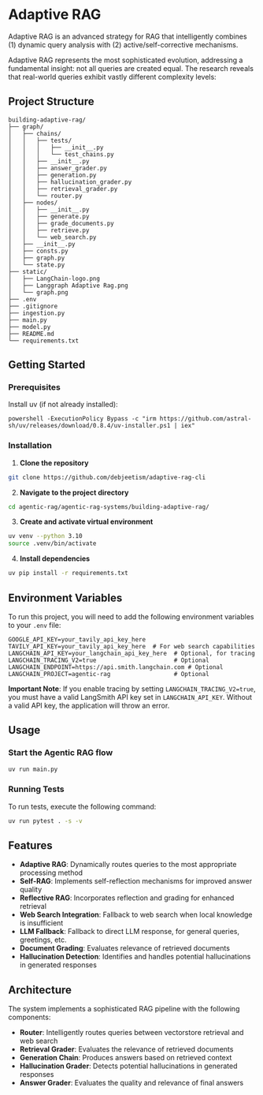 # Adaptive RAG
Adaptive RAG is an advanced strategy for RAG that intelligently combines (1) dynamic query analysis with (2) active/self-corrective mechanisms.

Adaptive RAG represents the most sophisticated evolution, addressing a fundamental insight: not all queries are created equal. The research reveals that real-world queries exhibit vastly different complexity levels:



## Project Structure

```
building-adaptive-rag/
├── graph/
│   ├── chains/
│   │   ├── tests/
│   │   │   ├── __init__.py
│   │   │   └── test_chains.py
│   │   ├── __init__.py
│   │   ├── answer_grader.py
│   │   ├── generation.py
│   │   ├── hallucination_grader.py
│   │   ├── retrieval_grader.py
│   │   └── router.py
│   ├── nodes/
│   │   ├── __init__.py
│   │   ├── generate.py
│   │   ├── grade_documents.py
│   │   ├── retrieve.py
│   │   └── web_search.py
│   ├── __init__.py
│   ├── consts.py
│   ├── graph.py
│   └── state.py
├── static/
│   ├── LangChain-logo.png
│   ├── Langgraph Adaptive Rag.png
│   └── graph.png
├── .env
├── .gitignore
├── ingestion.py
├── main.py
├── model.py
├── README.md
└── requirements.txt
```

## Getting Started

### Prerequisites

Install uv (if not already installed):

```PS
powershell -ExecutionPolicy Bypass -c "irm https://github.com/astral-sh/uv/releases/download/0.8.4/uv-installer.ps1 | iex"
```

### Installation

1. **Clone the repository**

```bash
git clone https://github.com/debjeetism/adaptive-rag-cli
```

2. **Navigate to the project directory**

```bash
cd agentic-rag/agentic-rag-systems/building-adaptive-rag/
```

3. **Create and activate virtual environment**

```bash
uv venv --python 3.10
source .venv/bin/activate
```

4. **Install dependencies**

```bash
uv pip install -r requirements.txt
```

## Environment Variables

To run this project, you will need to add the following environment variables to your `.env` file:

```env
GOOGLE_API_KEY=your_tavily_api_key_here
TAVILY_API_KEY=your_tavily_api_key_here  # For web search capabilities
LANGCHAIN_API_KEY=your_langchain_api_key_here  # Optional, for tracing
LANGCHAIN_TRACING_V2=true                      # Optional
LANGCHAIN_ENDPOINT=https://api.smith.langchain.com # Optional
LANGCHAIN_PROJECT=agentic-rag                  # Optional
```

**Important Note**: If you enable tracing by setting `LANGCHAIN_TRACING_V2=true`, you must have a valid LangSmith API key set in `LANGCHAIN_API_KEY`. Without a valid API key, the application will throw an error.

## Usage

### Start the Agentic RAG flow

```bash
uv run main.py
```

### Running Tests

To run tests, execute the following command:

```bash
uv run pytest . -s -v
```

## Features

- **Adaptive RAG**: Dynamically routes queries to the most appropriate processing method
- **Self-RAG**: Implements self-reflection mechanisms for improved answer quality
- **Reflective RAG**: Incorporates reflection and grading for enhanced retrieval
- **Web Search Integration**: Fallback to web search when local knowledge is insufficient
- **LLM Fallback**: Fallback to direct LLM response, for general queries, greetings, etc.
- **Document Grading**: Evaluates relevance of retrieved documents
- **Hallucination Detection**: Identifies and handles potential hallucinations in generated responses

## Architecture

The system implements a sophisticated RAG pipeline with the following components:

- **Router**: Intelligently routes queries between vectorstore retrieval and web search
- **Retrieval Grader**: Evaluates the relevance of retrieved documents
- **Generation Chain**: Produces answers based on retrieved context
- **Hallucination Grader**: Detects potential hallucinations in generated responses
- **Answer Grader**: Evaluates the quality and relevance of final answers
